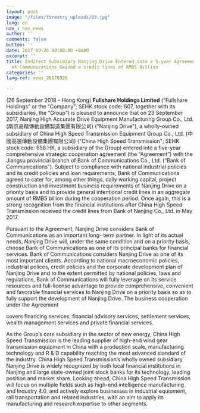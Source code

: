 ```yaml
---
layout: post
image: "/files/forestry_uploads/03.jpg"
lang: en
nav_: nav_news
author: ''
comments: false
button: ''
date: 2017-09-26 00:00:00 +0800
excerpt: ''
title: Indirect Subsidiary Nanjing Drive Entered into a 5-year Agreement with Bank
  of Communications Gained a credit lines of RMB5 Billion
categories: ''
lang-ref: news_20170926

---
```

(26 September 2018 – Hong Kong) **Fullshare Holdings Limited** (“Fullshare Holdings” or the “Company”; SEHK stock code: 607, together with its subsidiaries, the “Group”) is pleased to announce that on 23 September 2017, Nanjing High Accurate Drive Equipment Manufacturing Group Co., Ltd. (南京高精傳動設備製造集團有限公司) ("Nanjing Drive"), a wholly-owned subsidiary of China High Speed Transmission Equipment Group Co., Ltd. (中國高速傳動設備集團有限公司) ("China High Speed Transmission"; SEHK stock code: 658.HK, a subsidiary of the Group) entered into a five-year comprehensive strategic cooperation agreement (the “Agreement”) with the Jiangsu provincial branch of Bank of Communications Co., Ltd. (“Bank of Communications”). Subject to compliance with national industrial policies and its credit policies and loan requirements, Bank of Communications agreed to cater for, among other things, daily working capital, project construction and investment business requirements of Nanjing Drive on a priority basis and to provide general intentional credit lines in an aggregate amount of RMB5 billion during the cooperation period. Once again, this is a strong recognition from the financial institutions after China High Speed Transmission received the credit lines from Bank of Nanjing Co., Ltd. in May 2017.

Pursuant to the Agreement, Nanjing Drive considers Bank of Communications as an important long- term partner. In light of its actual needs, Nanjing Drive will, under the same condition and on a priority basis, choose Bank of Communications as one of its principal banks for financial services. Bank of Communications considers Nanjing Drive as one of its most important clients. According to national macroeconomic policies, industrial polices, credit policies and the corporate development plan of Nanjing Drive and to the extent permitted by national policies, laws and regulations, Bank of Communications will fully leverage on its service resources and full-license advantage to provide comprehensive, convenient and favorable financial services to Nanjing Drive on a priority basis so as to fully support the development of Nanjing Drive. The business cooperation under the Agreement

covers financing services, financial advisory services, settlement services, wealth management services and private financial services.

As the Group’s core subsidiary in the sector of new energy, China High Speed Transmission is the leading supplier of high-end wind gear transmission equipment in China with a production scale, manufacturing technology and R & D capability reaching the most advanced standard of the industry. China High Speed Transmission’s wholly owned subsidiary Nanjing Drive is widely recognized by both local financial institutions in Nanjing and large state-owned joint stock banks for its technology, leading position and market share. Looking ahead, China High Speed Transmission will focus on multiple fields such as high-end intelligence manufacturing and Industry 4.0, and actively explore businesses in industrial equipment, rail transportation and related industries, with an aim to apply its manufacturing and research expertise to other segments.